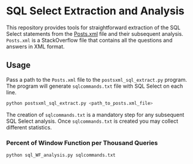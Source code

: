 # SQL Select Extraction and Analysis
This repository provides tools for straightforward extraction of the SQL Select statements from the [Posts.xml](https://archive.org/download/stackexchange/stackoverflow.com-Posts.7z) file and their subsequent analysis. `Posts.xml` is a StackOverflow file that contains all the questions and answers in XML format.

## Usage
Pass a path to the `Posts.xml` file to the `postsxml_sql_extract.py` program. The program will generate `sqlcommands.txt` file with SQL Select on each line. 

```bash
python postsxml_sql_extract.py <path_to_posts.xml_file> 
```

The creation of `sqlcommands.txt` is a mandatory step for any subsequent SQL Select analysis. Once `sqlcommands.txt` is created you may collect different statistics.

### Percent of Window Function per Thousand Queries

```bash
python sql_WF_analysis.py sqlcommands.txt
``` 
